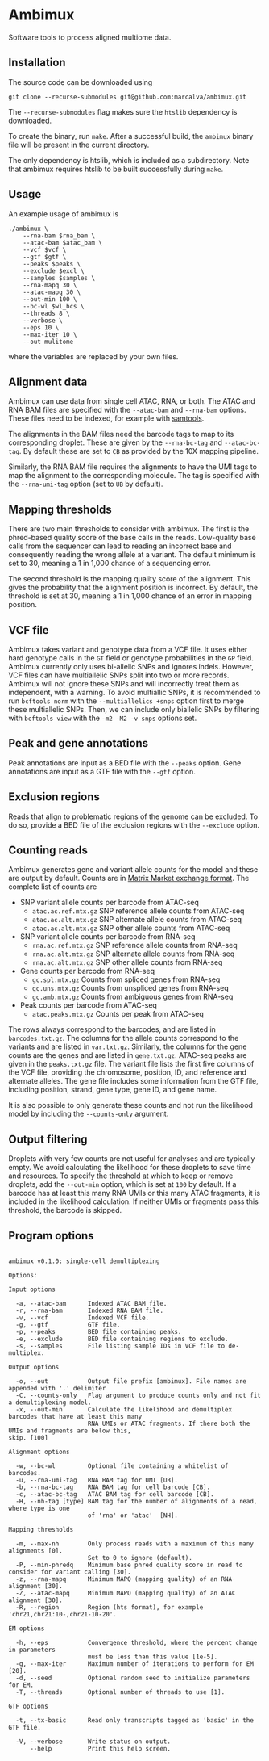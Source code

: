 
# Ambimux

Software tools to process aligned multiome data.

## Installation

The source code can be downloaded using
```
git clone --recurse-submodules git@github.com:marcalva/ambimux.git
```
The `--recurse-submodules` flag makes sure the `htslib` dependency is downloaded.

To create the binary, run `make`. After a successful build, the `ambimux` 
binary file will be present in the current directory.

The only dependency is htslib, which is 
included as a subdirectory. Note that ambimux requires htslib to be built 
successfully during `make`.

## Usage

An example usage of ambimux is
```
./ambimux \
    --rna-bam $rna_bam \
    --atac-bam $atac_bam \
    --vcf $vcf \
    --gtf $gtf \
    --peaks $peaks \
    --exclude $excl \
    --samples $samples \
    --rna-mapq 30 \
    --atac-mapq 30 \
    --out-min 100 \
    --bc-wl $wl_bcs \
    --threads 8 \
    --verbose \
    --eps 10 \
    --max-iter 10 \
    --out mulitome
```
where the variables are replaced by your own files.

## Alignment data

Ambimux can use data from single cell ATAC, RNA, or both. The ATAC and RNA 
BAM files are specified with the `--atac-bam` and `--rna-bam` options.
These files need to be indexed, for example with [samtools](https://github.com/samtools/samtools).

The alignments in the BAM files need the barcode tags to map to its 
corresponding droplet. These are given by the `--rna-bc-tag` and 
`--atac-bc-tag`. By default these are set to `CB` as provided by the 10X 
mapping pipeline.

Similarly, the RNA BAM file requires the alignments to have the UMI tags to map 
the alignment to the corresponding molecule. The tag is specified 
with the `--rna-umi-tag` option (set to `UB` by default).

## Mapping thresholds

There are two main thresholds to consider with ambimux. The first is the
phred-based quality score of the base calls in the reads. Low-quality base
calls from the sequencer can lead to reading an incorrect base and consequently
reading the wrong allele at a variant. The default minimum is set to 30,
meaning a 1 in 1,000 chance of a sequencing error.

The second threshold is the mapping quality score of the alignment.  This gives
the probability that the alignment position is incorrect.  By default, the
threshold is set at 30, meaning a 1 in 1,000 chance of an error in mapping
position.

## VCF file

Ambimux takes variant and genotype data from a VCF file. It uses either hard
genotype calls in the `GT` field or genotype probabilities in the `GP` field.
Ambimux currently only uses bi-allelic SNPs and ignores indels. However, VCF
files can have multiallelic SNPs split into two or more records. Ambimux will
not ignore these SNPs and will incorrectly treat them as independent, with a
warning.  To avoid multiallic SNPs, it is recommended to run `bcftools norm`
with the `--multiallelics +snps` option first to merge these multiallelic SNPs.
Then, we can include only biallelic SNPs by filtering with `bcftools view` with
the `-m2 -M2 -v snps` options set.

## Peak and gene annotations

Peak annotations are input as a BED file with the `--peaks` option.
Gene annotations are input as a GTF file with the `--gtf` option.

## Exclusion regions

Reads that align to problematic regions of the genome can be excluded. 
To do so, provide a BED file of the exclusion regions with the 
`--exclude` option.

## Counting reads

Ambimux generates gene and variant allele counts for the model and these are 
output by default. Counts are in 
[Matrix Market exchange format](https://math.nist.gov/MatrixMarket/formats.html).
The complete list of counts are 

- SNP variant allele counts per barcode from ATAC-seq
    - `atac.ac.ref.mtx.gz` SNP reference allele counts from ATAC-seq
    - `atac.ac.alt.mtx.gz` SNP alternate allele counts from ATAC-seq
    - `atac.ac.alt.mtx.gz` SNP other allele counts from ATAC-seq
- SNP variant allele counts per barcode from RNA-seq
    - `rna.ac.ref.mtx.gz` SNP reference allele counts from RNA-seq
    - `rna.ac.alt.mtx.gz` SNP alternate allele counts from RNA-seq
    - `rna.ac.alt.mtx.gz` SNP other allele counts from RNA-seq
- Gene counts per barcode from RNA-seq
    - `gc.spl.mtx.gz` Counts from spliced genes from RNA-seq
    - `gc.uns.mtx.gz` Counts from unspliced genes from RNA-seq
    - `gc.amb.mtx.gz` Counts from ambiguous genes from RNA-seq
- Peak counts per barcode from ATAC-seq
    - `atac.peaks.mtx.gz` Counts per peak from ATAC-seq

The rows always correspond to the barcodes, and are listed in 
`barcodes.txt.gz`. The columns for the allele counts correspond to the 
variants and are listed in `var.txt.gz`. Similarly, the columns for the 
gene counts are the genes and are listed in `gene.txt.gz`. ATAC-seq 
peaks are given in the `peaks.txt.gz` file.
The variant 
file lists the first five columns of the VCF file, providing the chromosome, 
position, ID, and reference and alternate alleles.
The gene file includes some information from the GTF file, including position, 
strand, gene type, gene ID, and gene name.

It is also possible to only generate these counts and not run the likelihood 
model by including the `--counts-only` argument.

## Output filtering

Droplets with very few counts are not useful for analyses and are typically 
empty. We avoid calculating the likelihood for these droplets to save time 
and resources. To specify the threshold at which to keep or remove droplets, 
add the `--out-min` option, which is set at `100` by default.
If a barcode has at least this many RNA UMIs or this many ATAC fragments, 
it is included in the likelihood calculation. If neither UMIs or fragments 
pass this threshold, the barcode is skipped.

## Program options

```

ambimux v0.1.0: single-cell demultiplexing

Options:

Input options

  -a, --atac-bam      Indexed ATAC BAM file.
  -r, --rna-bam       Indexed RNA BAM file.
  -v, --vcf           Indexed VCF file.
  -g, --gtf           GTF file.
  -p, --peaks         BED file containing peaks.
  -e, --exclude       BED file containing regions to exclude.
  -s, --samples       File listing sample IDs in VCF file to de-multiplex.

Output options

  -o, --out           Output file prefix [ambimux]. File names are appended with '.' delimiter
  -C, --counts-only   Flag argument to produce counts only and not fit a demultiplexing model.
  -x, --out-min       Calculate the likelihood and demultiplex barcodes that have at least this many 
                      RNA UMIs or ATAC fragments. If there both the UMIs and fragments are below this, 
skip. [100]

Alignment options

  -w, --bc-wl         Optional file containing a whitelist of barcodes.
  -u, --rna-umi-tag   RNA BAM tag for UMI [UB].
  -b, --rna-bc-tag    RNA BAM tag for cell barcode [CB].
  -c, --atac-bc-tag   ATAC BAM tag for cell barcode [CB].
  -H, --nh-tag [type] BAM tag for the number of alignments of a read, where type is one 
                      of 'rna' or 'atac'  [NH].

Mapping thresholds

  -m, --max-nh        Only process reads with a maximum of this many alignments [0]. 
                      Set to 0 to ignore (default).
  -P, --min-phredq    Minimum base phred quality score in read to consider for variant calling [30].
  -z, --rna-mapq      Minimum MAPQ (mapping quality) of an RNA alignment [30].
  -Z, --atac-mapq     Minimum MAPQ (mapping quality) of an ATAC alignment [30].
  -R, --region        Region (hts format), for example 'chr21,chr21:10-,chr21-10-20'.

EM options

  -h, --eps           Convergence threshold, where the percent change in parameters
                      must be less than this value [1e-5].
  -q, --max-iter      Maximum number of iterations to perform for EM [20].
  -d, --seed          Optional random seed to initialize parameters for EM.
  -T, --threads       Optional number of threads to use [1].

GTF options

  -t, --tx-basic      Read only transcripts tagged as 'basic' in the GTF file.

  -V, --verbose       Write status on output.
      --help          Print this help screen.

```


